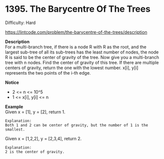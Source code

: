 # 1395. The Barycentre Of The Trees

Difficulty: Hard

https://lintcode.com/problem/the-barycentre-of-the-trees/description

**Description**  
For a multi-branch tree, if there is a node R with R as the root, and the largest sub-tree of all its sub-trees has the least number of nodes, the node R is said to be the center of gravity of the tree.
Now give you a multi-branch tree with n nodes. Find the center of gravity of this tree. If there are multiple centers of gravity, return the one with the lowest number.
x[i], y[i] represents the two points of the i-th edge.

**Notice**  
* 2 <= n <= 10^5
* 1 <= x[i], y[i] <= n

**Example**  
Given x = [1], y = [2], return 1.
```
Explanation:
Both 1 and 2 can be center of gravity, but the number of 1 is the smallest.
```
Given x = [1,2,2], y = [2,3,4], return 2.
```
Explanation:
2 is the center of gravity.
```
